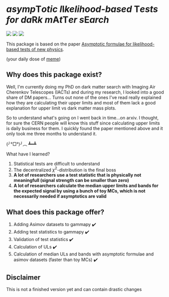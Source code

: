 # *asymp*T*otic* *l*I*kelihood-based* T*ests* *for* *da*R*k* *m*A*t*T*er* *s*E*arch*
[<img src="https://anaconda.org/conda-forge/titrate/badges/version.svg">](https://anaconda.org/conda-forge/titrate) <img src="https://anaconda.org/conda-forge/titrate/badges/platforms.svg"> [<img src="https://badge.fury.io/py/titrate.svg">](https://pypi.org/project/titrate/)

This package is based on the paper [Asymptotic formulae for likelihood-based tests of new physics](https://arxiv.org/abs/1007.1727).

(your daily dose of [meme](https://i.imgflip.com/7v739g.jpg))

## Why does this package exist?

Well, I'm currently doing my PhD on dark matter search with Imaging Air Cherenkov Telescopes (IACTs) and during my research, I looked into a good share of DM papers...
Turns out none of the ones I've read really explained how they are calculating their upper limits and most of them lack a good explanation for upper limit vs dark matter mass plots.

So to understand what's going on I went back in time...on arxiv. I thought, for sure the CERN people will know this stuff since calculating upper limits is daily business for them.
I quickly found the paper mentioned above and it only took me three months to understand it.

(╯°□°)╯︵ ┻━┻

What have I learned? 
1. Statistical tests are difficult to understand
2. The decentralized $\chi^2$-distribution is the final boss
3. **A lot of researchers use a test statistic that is physically not meaningfull (signal strength can be smaller than zero)**
4. **A lot of researchers calculate the median upper limits and bands for the expected signal by using a bunch of toy MCs, which is not necessarily needed if asymptotics are valid**

## What does this package offer?

1. Adding Asimov datasets to gammapy :heavy_check_mark:
2. Adding test statistics to gammapy :heavy_check_mark:
3. Validation of test statistics :heavy_check_mark:
4. Calculation of ULs :heavy_check_mark:
5. Calculation of median ULs and bands with asymptotic formulae and asimov datasets (faster than toy MCs) :heavy_check_mark:

## Disclaimer
This is not a finished version yet and can contain drastic changes
